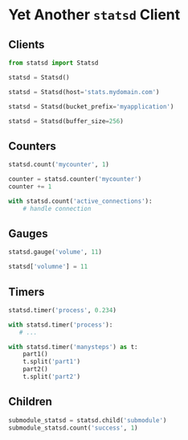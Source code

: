 Yet Another `statsd` Client
===========================


Clients
-------

```python
from statsd import Statsd
```

```python
statsd = Statsd()
```

```python
statsd = Statsd(host='stats.mydomain.com')
```

```python
statsd = Statsd(bucket_prefix='myapplication')
```

```python
statsd = Statsd(buffer_size=256)
```


Counters
--------

```python
statsd.count('mycounter', 1)
```

```python
counter = statsd.counter('mycounter')
counter += 1
```

```python
with statsd.count('active_connections'):
    # handle connection
```


Gauges
------

```python
statsd.gauge('volume', 11)
```

```python
statsd['volumne'] = 11
```


Timers
------

```python
statsd.timer('process', 0.234)
```

```python
with statsd.timer('process'):
   # ...
```

```python
with statsd.timer('manysteps') as t:
    part1()
    t.split('part1')
    part2()
    t.split('part2')
```

Children
--------

```python
submodule_statsd = statsd.child('submodule')
submodule_statsd.count('success', 1)
```
